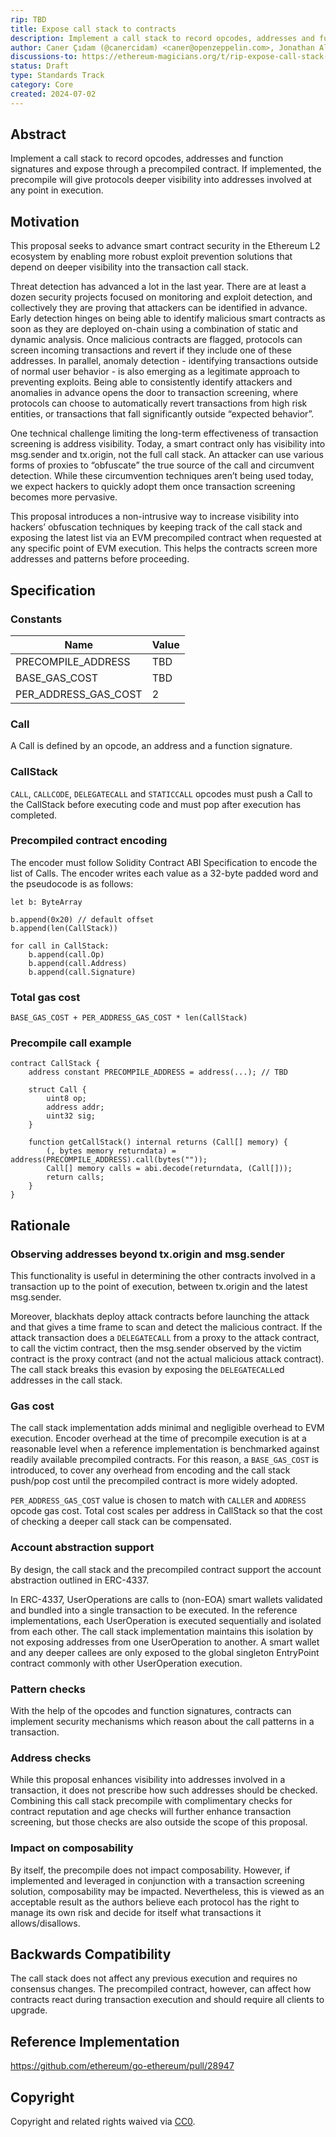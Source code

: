 ```yaml
---
rip: TBD
title: Expose call stack to contracts
description: Implement a call stack to record opcodes, addresses and function signatures and expose through a precompiled contract.
author: Caner Çıdam (@canercidam) <caner@openzeppelin.com>, Jonathan Alexander (@jalex206) <jonathan@openzeppelin.com>, Andrew Beal (@ajbealETH) <andy@forta.org>, Ariel Tempelhof (@ArielTM) <ariel.t@spherex.xyz>, Oren Fine (@orenfine) <orenfine@spherex.xyz>, Assaf Eli (@assafIronblocks) <assaf@ironblocks.com>, Or Dadosh (@ordd) <or@ironblocks.com>, Idan Levin <idan@collider.vc>, Alejandro Navarro (Grover-a5) <anavarro@neurablock.ai>
discussions-to: https://ethereum-magicians.org/t/rip-expose-call-stack-to-contracts/18535
status: Draft
type: Standards Track
category: Core
created: 2024-07-02
---
```


## Abstract

Implement a call stack to record opcodes, addresses and function signatures and expose through a precompiled contract. If implemented, the precompile will give protocols deeper visibility into addresses involved at any point in execution.

## Motivation

This proposal seeks to advance smart contract security in the Ethereum L2 ecosystem by enabling more robust exploit prevention solutions that depend on deeper visibility into the transaction call stack.

Threat detection has advanced a lot in the last year. There are at least a dozen security projects focused on monitoring and exploit detection, and collectively they are proving that attackers can be identified in advance. Early detection hinges on being able to identify malicious smart contracts as soon as they are deployed on-chain using a combination of static and dynamic analysis. Once malicious contracts are flagged, protocols can screen incoming transactions and revert if they include one of these addresses.  In parallel, anomaly detection - identifying transactions outside of normal user behavior - is also emerging as a legitimate approach to preventing exploits. Being able to consistently identify attackers and anomalies in advance opens the door to transaction screening, where protocols can choose to automatically revert transactions from high risk entities, or transactions that fall significantly outside “expected behavior”. 

One technical challenge limiting the long-term effectiveness of transaction screening is address visibility. Today, a smart contract only has visibility into msg.sender and tx.origin, not the full call stack. An attacker can use various forms of proxies to “obfuscate” the true source of the call and circumvent detection. While these circumvention techniques aren’t being used today, we expect hackers to quickly adopt them once transaction screening becomes more pervasive. 

This proposal introduces a non-intrusive way to increase visibility into hackers’ obfuscation techniques by keeping track of the call stack and exposing the latest list via an EVM precompiled contract when requested at any specific point of EVM execution. This helps the contracts screen more addresses and patterns before proceeding.

## Specification

### Constants

| Name                  | Value                                                                           |
|-----------------------|---------------------------------------------------------------------------------|
| PRECOMPILE_ADDRESS    | TBD                                                                             |
| BASE_GAS_COST         | TBD                                                                             |
| PER_ADDRESS_GAS_COST  | 2                                                                               |

### Call

A Call is defined by an opcode, an address and a function signature.

### CallStack

`CALL`, `CALLCODE`, `DELEGATECALL` and `STATICCALL` opcodes must push a Call to the CallStack before executing code and must pop after execution has completed.

### Precompiled contract encoding

The encoder must follow Solidity Contract ABI Specification to encode the list of Calls. The encoder writes each value as a 32-byte padded word and the pseudocode is as follows:

```
let b: ByteArray

b.append(0x20) // default offset
b.append(len(CallStack))

for call in CallStack:
	b.append(call.Op)
	b.append(call.Address)
	b.append(call.Signature)
```

### Total gas cost

```
BASE_GAS_COST + PER_ADDRESS_GAS_COST * len(CallStack)
```

### Precompile call example

```solidity
contract CallStack {
    address constant PRECOMPILE_ADDRESS = address(...); // TBD

    struct Call {
        uint8 op;
        address addr;
        uint32 sig;
    }

    function getCallStack() internal returns (Call[] memory) {
        (, bytes memory returndata) = address(PRECOMPILE_ADDRESS).call(bytes(""));
        Call[] memory calls = abi.decode(returndata, (Call[]));
        return calls;
    }
}
```

## Rationale

### Observing addresses beyond tx.origin and msg.sender

This functionality is useful in determining the other contracts involved in a transaction up to the point of execution, between tx.origin and the latest msg.sender.

Moreover, blackhats deploy attack contracts before launching the attack and that gives a time frame to scan and detect the malicious contract. If the attack transaction does a `DELEGATECALL` from a proxy to the attack contract, to call the victim contract, then the msg.sender observed by the victim contract is the proxy contract (and not the actual malicious attack contract). The call stack breaks this evasion by exposing the `DELEGATECALL`ed addresses in the call stack.

### Gas cost

The call stack implementation adds minimal and negligible overhead to EVM execution. Encoder overhead at the time of precompile execution is at a reasonable level when a reference implementation is benchmarked against readily available precompiled contracts. For this reason, a `BASE_GAS_COST` is introduced, to cover any overhead from encoding and the call stack push/pop cost until the precompiled contract is more widely adopted.

`PER_ADDRESS_GAS_COST` value is chosen to match with `CALLER` and `ADDRESS` opcode gas cost. Total cost scales per address in CallStack so that the cost of checking a deeper call stack can be compensated.

### Account abstraction support

By design, the call stack and the precompiled contract support the account abstraction outlined in ERC-4337.

In ERC-4337, UserOperations are calls to (non-EOA) smart wallets validated and bundled into a single transaction to be executed. In the reference implementations, each UserOperation is executed sequentially and isolated from each other. The call stack implementation maintains this isolation by not exposing addresses from one UserOperation to another. A smart wallet and any deeper callees are only exposed to the global singleton EntryPoint contract commonly with other UserOperation execution.

### Pattern checks

With the help of the opcodes and function signatures, contracts can implement security mechanisms which reason about the call patterns in a transaction.

### Address checks

While this proposal enhances visibility into addresses involved in a transaction, it does not prescribe how such addresses should be checked. Combining this call stack precompile with complimentary checks for contract reputation and age checks will further enhance transaction screening, but those checks are also outside the scope of this proposal.

### Impact on composability

By itself, the precompile does not impact composability. However, if implemented and leveraged in conjunction with a transaction screening solution, composability may be impacted. Nevertheless, this is viewed as an acceptable result as the authors believe each protocol has the right to manage its own risk and decide for itself what transactions it allows/disallows.

## Backwards Compatibility

The call stack does not affect any previous execution and requires no consensus changes. The precompiled contract, however, can affect how contracts react during transaction execution and should require all clients to upgrade.

## Reference Implementation

https://github.com/ethereum/go-ethereum/pull/28947

## Copyright

Copyright and related rights waived via [CC0](../LICENSE.md).
